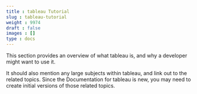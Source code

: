 ```yaml
---
title : tableau Tutorial
slug : tableau-tutorial
weight : 9974
draft : false
images : []
type : docs
---
```


This section provides an overview of what tableau is, and why a developer might want to use it.

It should also mention any large subjects within tableau, and link out to the related topics.  Since the Documentation for tableau is new, you may need to create initial versions of those related topics.

